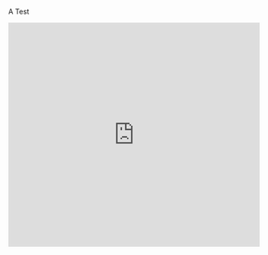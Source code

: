 A Test
<iframe style="border: 0; width: 100%; height: 450px;" allowfullscreen frameborder="0" src="https://raindrop.io/ddll/tech-34454706/embed"></iframe>
